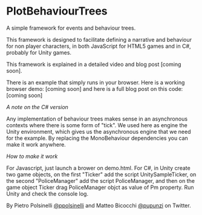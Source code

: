 # PlotBehaviourTrees
A simple framework for events and behaviour trees.

This framework is designed to facilitate defining a narrative and behaviour for non player characters, 
in both JavaScript for HTML5 games and in C#, probably for Unity games.

This framework is explained in a detailed video and blog post [coming soon].

There is an example that simply runs in your browser. 
Here is a working browser demo: 
[coming soon]
and here is a full blog post on this code:
[coming soon]

*A note on the C# version*

Any implementation of behaviour trees makes sense in an asynchronous contexts where there is some form of "tick". We used here as engine the Unity environment, which gives us the asynchronous engine that we need for the example. By replacing the MonoBehaviour dependencies you can make it work anywhere.

*How to make it work*

For Javascript, just launch a brower on demo.html. For C#, in Unity create two game objects, on the first "Ticker" add the script UnitySampleTicker, on the second "PoliceManager" add the script PoliceManager, and then on the game object Ticker drag PoliceManager objct as value of Pm property. Run Unity and check the console log.


By Pietro Polsinelli [@ppolsinelli](https://twitter.com/ppolsinelli) and Matteo Bicocchi [@pupunzi](https://twitter.com/pupunzi) on Twitter.

